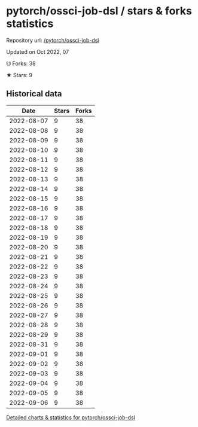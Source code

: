 # pytorch/ossci-job-dsl / stars & forks statistics

Repository url: [/pytorch/ossci-job-dsl](https://github.com/pytorch/ossci-job-dsl)

Updated on Oct 2022, 07

☋ Forks: 38

★ Stars: 9

## Historical data
| Date | Stars | Forks |
|------|-------|-------|
| 2022-08-07 | 9 | 38 | 
| 2022-08-08 | 9 | 38 | 
| 2022-08-09 | 9 | 38 | 
| 2022-08-10 | 9 | 38 | 
| 2022-08-11 | 9 | 38 | 
| 2022-08-12 | 9 | 38 | 
| 2022-08-13 | 9 | 38 | 
| 2022-08-14 | 9 | 38 | 
| 2022-08-15 | 9 | 38 | 
| 2022-08-16 | 9 | 38 | 
| 2022-08-17 | 9 | 38 | 
| 2022-08-18 | 9 | 38 | 
| 2022-08-19 | 9 | 38 | 
| 2022-08-20 | 9 | 38 | 
| 2022-08-21 | 9 | 38 | 
| 2022-08-22 | 9 | 38 | 
| 2022-08-23 | 9 | 38 | 
| 2022-08-24 | 9 | 38 | 
| 2022-08-25 | 9 | 38 | 
| 2022-08-26 | 9 | 38 | 
| 2022-08-27 | 9 | 38 | 
| 2022-08-28 | 9 | 38 | 
| 2022-08-29 | 9 | 38 | 
| 2022-08-31 | 9 | 38 | 
| 2022-09-01 | 9 | 38 | 
| 2022-09-02 | 9 | 38 | 
| 2022-09-03 | 9 | 38 | 
| 2022-09-04 | 9 | 38 | 
| 2022-09-05 | 9 | 38 | 
| 2022-09-06 | 9 | 38 | 


[Detailed charts & statistics for pytorch/ossci-job-dsl](https://reviewgithub.com/rep/pytorch/ossci-job-dsl)
